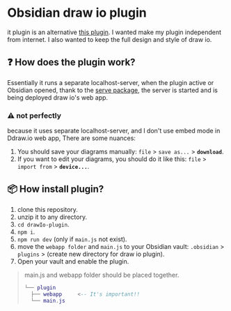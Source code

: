 # Obsidian draw io plugin

it plugin is an alternative [this plugin](https://github.com/jensmtg/obsidian-diagrams-net). I wanted make my plugin independent from internet. I also wanted to keep the full design and style of draw io.

## ❓ How does the plugin work?

Essentially it runs a separate localhost-server, when the plugin active or Obsidian opened, thank to the [serve package](https://www.npmjs.com/package/serve), the server is started and is being deployed draw io's web app.

### ⚠️ not perfectly

because it uses separate localhost-server, and I don't use embed mode in Ddraw.io web app, There are some nuances:

1. You should save your diagrams manually: `file` > `save as...` > **`download`**.
2. If you want to edit your diagrams, you should do it like this: `file` > `import from` > **`device...`**.

## 📦 How install plugin?

1. clone this repository.
2. unzip it to any directory.
3. `cd drawIo-plugin`.
4. `npm i`.
5. `npm run dev` (only if `main.js` not exist).
6. move the `webapp folder` and `main.js` to your Obsidian vault:
	`.obsidian` > `plugins` > (create new directory for draw io plugin).
7. Open your vault and enable the plugin.


> main.js and webapp folder should be placed together.
>```lua
>└── plugin
>	├── webapp     <-- It's important!!
>	└── main.js
>```